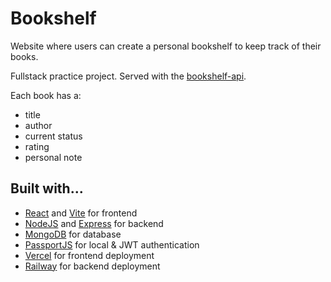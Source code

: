 # Bookshelf

Website where users can create a personal bookshelf to keep track of their books.

Fullstack practice project. Served with the [bookshelf-api](https://github.com/hwhuang27/bookshelf-api).

Each book has a:
- title
- author
- current status
- rating
- personal note

## Built with...

- [React](https://react.dev/) and [Vite](https://vitejs.dev/) for frontend
- [NodeJS](https://nodejs.org/en) and [Express](https://expressjs.com/) for backend
- [MongoDB](https://www.mongodb.com/) for database
- [PassportJS](https://www.passportjs.org/) for local & JWT authentication
- [Vercel](https://vercel.com/) for frontend deployment
- [Railway](https://railway.app/) for backend deployment